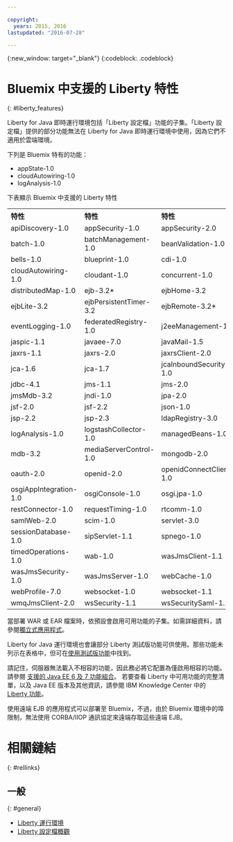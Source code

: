 ```yaml
---

copyright:
  years: 2015, 2016
lastupdated: "2016-07-28"

---
```


{:new_window: target="_blank"}
{:codeblock: .codeblock}

# Bluemix 中支援的 Liberty 特性
{: #liberty_features}

Liberty for Java 即時運行環境包括「Liberty 設定檔」功能的子集。「Liberty 設定檔」提供的部分功能無法在 Liberty for Java 即時運行環境中使用，因為它們不適用於雲端環境。

下列是 Bluemix 特有的功能：
* appState-1.0
* cloudAutowiring-1.0 
* logAnalysis-1.0

下表顯示 Bluemix 中支援的 Liberty 特性

<table>

<tr>
<th align="left">特性</th>
<th align="left">特性</th>
<th align="left">特性</th>
<th align="left">特性</th>
</tr>

<tr>
<td>apiDiscovery-1.0</td>
<td>appSecurity-1.0</td>
<td>appSecurity-2.0</td>
<td>appState-1.0</td>
</tr>

<tr>
<td>batch-1.0</td>
<td>batchManagement-1.0</td>
<td>beanValidation-1.0 </td>
<td>beanValidation-1.1</td>
</tr>

<tr>
<td>bells-1.0</td>
<td>blueprint-1.0</td>
<td>cdi-1.0</td>
<td>cdi-1.2</td>
</tr>

<tr>
<td>cloudAutowiring-1.0 </td>
<td>cloudant-1.0</td>
<td>concurrent-1.0</td>
<td>couchdb-1.0</td>
</tr>

<tr>
<td>distributedMap-1.0 </td>
<td>ejb-3.2*</td>
<td>ejbHome-3.2</td>
<td>ejbLite-3.1</td>
</tr>

<tr>
<td>ejbLite-3.2</td>
<td>ejbPersistentTimer-3.2</td>
<td>ejbRemote-3.2*</td>
<td>el-3.0</td>
</tr>

<tr>
<td>eventLogging-1.0</td>
<td>federatedRegistry-1.0</td>
<td>j2eeManagement-1.1</td>
<td>jacc-1.5</td>
</tr>

<tr>
<td>jaspic-1.1</td>
<td>javaee-7.0</td>
<td>javaMail-1.5</td>
<td>jaxb-2.2</td>
</tr>

<tr>
<td>jaxrs-1.1</td>
<td>jaxrs-2.0</td>
<td>jaxrsClient-2.0</td>
<td>jaxws-2.2 </td>
</tr>

<tr>
<td>jca-1.6 </td>
<td>jca-1.7</td>
<td>jcaInboundSecurity-1.0</td>
<td>jdbc-4.0</td>
</tr>

<tr>
<td>jdbc-4.1</td>
<td>jms-1.1</td>
<td>jms-2.0</td>
<td>jmsMdb-3.1 </td>
</tr>

<tr>
<td>jmsMdb-3.2</td>
<td>jndi-1.0</td>
<td>jpa-2.0</td>
<td>jpa-2.1</td>
</tr>

<tr>
<td>jsf-2.0</td>
<td>jsf-2.2</td>
<td>json-1.0 </td>
<td>jsonp-1.0</td>
</tr>

<tr>
<td>jsp-2.2</td>
<td>jsp-2.3</td>
<td>ldapRegistry-3.0 </td>
<td>localConnector-1.0 </td>
</tr>

<tr>
<td>logAnalysis-1.0</td>
<td>logstashCollector-1.0</td>
<td>managedBeans-1.0</td>
<td>mdb-3.1</td>
</tr>

<tr>
<td>mdb-3.2 </td>
<td>mediaServerControl-1.0</td>
<td>mongodb-2.0 </td>
<td>monitor-1.0 </td>
</tr>

<tr>
<td>oauth-2.0 </td>
<td>openid-2.0 </td>
<td>openidConnectClient-1.0 </td>
<td>openidConnectServer-1.0 </td>
</tr>

<tr>
<td>osgiAppIntegration-1.0</td>
<td>osgiConsole-1.0 </td>
<td>osgi.jpa-1.0 </td>
<td>passwordUtilities-1.0</td>
</tr>

<tr>
<td>restConnector-1.0 </td>
<td>requestTiming-1.0</td>
<td>rtcomm-1.0</td>
<td>rtcommGateway-1.0</td>
</tr>

<tr>
<td>samlWeb-2.0</td>
<td>scim-1.0</td>
<td>servlet-3.0</td>
<td>servlet-3.1</td>
</tr>

<tr>
<td>sessionDatabase-1.0 </td>
<td>sipServlet-1.1</td>
<td>spnego-1.0</td>
<td>ssl-1.0 </td>
</tr>

<tr>
<td>timedOperations-1.0 </td>
<td>wab-1.0 </td>
<td>wasJmsClient-1.1 </td>
<td>wasJmsClient-2.0</td>
</tr>

<tr>
<td>wasJmsSecurity-1.0 </td>
<td>wasJmsServer-1.0 </td>
<td>webCache-1.0 </td>
<td>webProfile-6.0 </td>
</tr>

<tr>
<td>webProfile-7.0</td>
<td>websocket-1.0</td>
<td>websocket-1.1</td>
<td>wmqJmsClient-1.1 </td>
</tr>

<tr>
<td>wmqJmsClient-2.0</td>
<td>wsSecurity-1.1</td>
<td>wsSecuritySaml-1.1</td>
<td></td>
</tr>
</table>

當部署 WAR 或 EAR 檔案時，依預設會啟用可用功能的子集。如需詳細資料，請參閱[獨立式應用程式](optionsForPushing.html#stand_alone_apps)。

Liberty for Java 運行環境也會讓部分 Liberty 測試版功能可供使用。那些功能未列示在表格中，但可在[使用測試版功能](/docs/runtimes/liberty/usingBetaFeatures.html)中找到。

請記住，伺服器無法載入不相容的功能，因此務必將它配置為僅啟用相容的功能。請參閱
    <a href="http://www-01.ibm.com/support/knowledgecenter/SSEQTP_8.5.5/com.ibm.websphere.wlp.doc/ae/rwlp_prog_model_supported_combos.html">支援的 Java EE 6 及 7 功能組合</a>。
若要查看 Liberty 中可用功能的完整清單，以及 Java EE 版本及其他資訊，請參閱 IBM Knowledge Center 中的 [Liberty 功能](https://www.ibm.com/support/knowledgecenter/SSCKBL_8.5.5/com.ibm.websphere.wlp.doc/ae/rwlp_feat.html)。

使用遠端 EJB 的應用程式可以部署至 Bluemix，不過，由於 Bluemix 環境中的埠限制，無法使用 CORBA/IIOP 通訊協定來遠端存取這些遠端 EJB。

# 相關鏈結
{: #rellinks}
## 一般
{: #general}
* [Liberty 運行環境](index.html)
* [Liberty 設定檔概觀](http://www-01.ibm.com/support/knowledgecenter/SSAW57_8.5.5/com.ibm.websphere.wlp.nd.doc/ae/cwlp_about.html)
